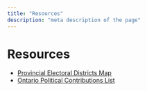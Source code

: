 ```yaml
---
title: "Resources"
description: "meta description of the page"
---
```


# Resources

- [Provincial Electoral Districts Map](https://www.elections.on.ca/content/dam/NGW/sitecontent/2017/preo/Provincial%20Electoral%20Districts%20Map.zip)
- [Ontario Political Contributions List](https://finances.elections.on.ca/en/contributions?fromYear=2014&toYear=2024)
